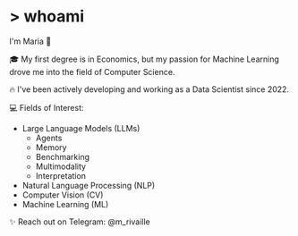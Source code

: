 # > whoami
I'm Maria 🌟

🎓 My first degree is in Economics, but my passion for Machine Learning drove me into the field of Computer Science.

🔥 I've been actively developing and working as a Data Scientist since 2022.

💻 Fields of Interest:

- Large Language Models (LLMs)
  - Agents
  - Memory
  - Benchmarking
  - Multimodality
  - Interpretation
- Natural Language Processing (NLP)
- Computer Vision (CV)
- Machine Learning (ML)

✨ Reach out on Telegram: @m_rivaille
